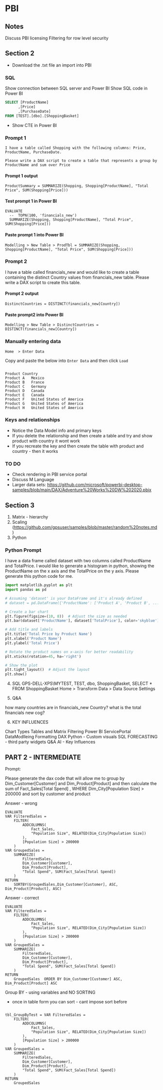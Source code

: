 # PBI


## Notes

Discuss PBI licensing
Filtering for row level security 

## Section 2

* Download the .txt file an import into PBI

### SQL

Show connection between SQL server and Power BI
Show SQL code in Power BI

```sql
SELECT [ProductName]
      ,[Price]
      ,[PurchaseDate]
FROM [TEST].[dbo].[ShoppingBasket]
```

* Show CTE in Power BI

### Prompt 1

```text
I have a table called Shopping with the following columns: Price, ProductName, PurchaseDate.

Please write a DAX script to create a table that represents a group by ProductName and sum over Price
```

#### Prompt 1 output

```dax
ProductSummary = SUMMARIZE(Shopping, Shopping[ProductName], "Total Price", SUM(Shopping[Price]))
```

#### Test prompt 1 in Power BI

```dax
EVALUATE
  --  TOPN(100, 'financials_new')
  SUMMARIZE(Shopping, Shopping[ProductName], "Total Price", SUM(Shopping[Price]))
```

#### Paste prompt 1 into Power BI

```instructions
Modelling > New Table > ProdTbl = SUMMARIZE(Shopping, Shopping[ProductName], "Total Price", SUM(Shopping[Price]))
```

### Prompt 2

I have a table called financials_new and would like to create a table containing the distinct Country values from financials_new table. Please write a DAX script to create this table.

#### Prompt 2 output

```dax
DistinctCountries = DISTINCT(financials_new[Country])
```

#### Paste prompt2 into Power BI

```instructions
Modelling > New Table > DistinctCountries = DISTINCT(financials_new[Country])
```

### Manually entering data

```instructions
Home  > Enter Data
```

Copy and paste the below into `Enter Data` and then click `Load`

```csv   ShoppingCountry

Product	Country
Product A	Mexico
Product B	France
Product C	Germany
Product D	Canada
Product E	Canada
Product F	United States of America
Product G	United States of America
Product H	United States of America
```

### Keys and relationships

* Notice the Data Model info and primary keys
* If you delete the relationship and then create a table and try and show product with country it wont work
* If you recreate the key and then create the table with product and country - then it works

### TO DO

* Check rendering in PBI service portal  
* Discuss M Language
* Larger data sets:
<https://github.com/microsoft/powerbi-desktop-samples/blob/main/DAX/Adventure%20Works%20DW%202020.pbix>

## Section 3

1. Matrix - hierarchy
2. Scaling  (https://github.com/gpsuser/samples/blob/master/random%20notes.md)
3. Python


### Python Prompt

I have a data frame called dataset with two columns called ProductName and TotalPrice. I would like to generate a histogram in python, showing the ProductName on the x axis and the TotalPrice on the y axis. Please generate this python code for me.

```python
import matplotlib.pyplot as plt
import pandas as pd

# Assuming 'dataset' is your DataFrame and it's already defined
# dataset = pd.DataFrame({'ProductName': ['Product A', 'Product B', ...], 'TotalPrice': [120, 340, ...]})

# Create a bar chart
plt.figure(figsize=(10, 8))  # Adjust the size as needed
plt.bar(dataset['ProductName'], dataset['TotalPrice'], color='skyblue')

# Add title and labels
plt.title('Total Price by Product Name')
plt.xlabel('Product Name')
plt.ylabel('Total Price')

# Rotate the product names on x-axis for better readability
plt.xticks(rotation=45, ha='right')

# Show the plot
plt.tight_layout()  # Adjust the layout
plt.show()
```


4. SQL   GPS-DELL-XPS\MYTEST, TEST, dbo, ShoppingBasket,   SELECT * FROM ShoppingBasket
   Home > Transform Data > Data Source Settings

5. Q&A

how many countries are in financials_new Country?
what is the total financials new cog?

6. KEY INFLUENCES



<!-- Summary -->

Chart Types
Tables and Matrix
Filtering
Power BI ServicePortal
DataModlleing
Formatting
DAX
Python - Custom visuals
SQL
FORECASTING - third party widgets
Q&A
AI - Key Influences

## PART 2 - INTERMEDIATE


Prompt:

Please generate the dax code that will allow me to group by
Dim_Customer[Customer] and Dim_Product[Product] and then 
calculate the sum of Fact_Sales[Total Spend] ,
WHERE Dim_City[Population Size] > 200000 and 
sort by customer and product

Answer - wrong

```dax
EVALUATE
VAR FilteredSales = 
    FILTER(
        ADDCOLUMNS(
            Fact_Sales,
            "Population Size", RELATED(Dim_City[Population Size])
        ),
        [Population Size] > 200000
    )
VAR GroupedSales = 
    SUMMARIZE(
        FilteredSales,
        Dim_Customer[Customer],
        Dim_Product[Product],
        "Total Spend", SUM(Fact_Sales[Total Spend])
    )
RETURN
    SORTBY(GroupedSales,Dim_Customer[Customer], ASC, Dim_Product[Product], ASC)
```
Answer - correct
  
  ```dax
  EVALUATE
  VAR FilteredSales = 
      FILTER(
          ADDCOLUMNS(
              Fact_Sales,
              "Population Size", RELATED(Dim_City[Population Size])
          ),
          [Population Size] > 200000
      )
  VAR GroupedSales = 
      SUMMARIZE(
          FilteredSales,
          Dim_Customer[Customer],
          Dim_Product[Product],
          "Total Spend", SUM(Fact_Sales[Total Spend])
      )
  RETURN
      GroupedSales  ORDER BY Dim_Customer[Customer] ASC, Dim_Product[Product] ASC
  ```

Group BY - using variables and NO SORTING 

* once in table form you can sort - cant impose sort before

```dax

tbl_GroupByTest = VAR FilteredSales = 
    FILTER(
        ADDCOLUMNS(
            Fact_Sales,
            "Population Size", RELATED(Dim_City[Population Size])
        ),
        [Population Size] > 200000
    )
VAR GroupedSales = 
    SUMMARIZE(
        FilteredSales,
        Dim_Customer[Customer],
        Dim_Product[Product],
        "Total Spend", SUM(Fact_Sales[Total Spend])
    )
RETURN
	GroupedSales  
```
